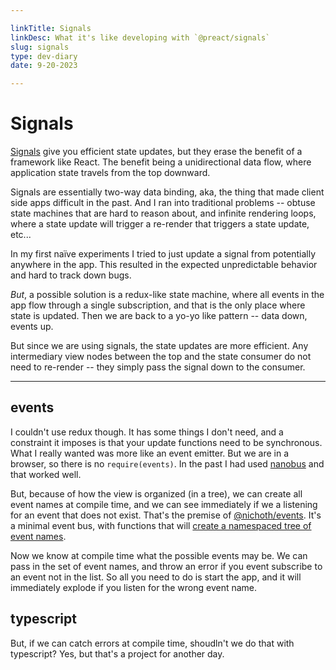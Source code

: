 ```yaml
---

linkTitle: Signals
linkDesc: What it's like developing with `@preact/signals`
slug: signals
type: dev-diary
date: 9-20-2023

---
```


# Signals

[Signals](https://preactjs.com/blog/introducing-signals/) give you efficient state updates, but they erase the benefit of a framework like React. The benefit being a unidirectional data flow, where application state travels from the top downward.

Signals are essentially two-way data binding, aka, the thing that made client side apps difficult in the past. And I ran into traditional problems -- obtuse state machines that are hard to reason about, and infinite rendering loops, where a state update will trigger a re-render that triggers a state update, etc...

In my first naïve experiments I tried to just update a signal from potentially anywhere in the app. This resulted in the expected unpredictable behavior and hard to track down bugs.

*But*, a possible solution is a redux-like state machine, where all events in the app flow through a single subscription, and that is the only place where state is updated. Then we are back to a yo-yo like pattern -- data down, events up.

But since we are using signals, the state updates are more efficient. Any intermediary view nodes between the top and the state consumer do not need to re-render -- they simply pass the signal down to the consumer.

-------

## events
I couldn't use redux though. It has some things I don't need, and a constraint it imposes is that your update functions need to be synchronous. What I really wanted was more like an event emitter. But we are in a browser, so there is no `require(events)`. In the past I had used [nanobus](https://github.com/choojs/nanobus) and that worked well.

But, because of how the view is organized (in a tree), we can create all event names at compile time, and we can see immediately if we a listening for an event that does not exist. That's the premise of [@nichoth/events](https://github.com/nichoth/events). It's a minimal event bus, with functions that will [create a namespaced tree of event names](https://github.com/nichoth/events#create-namespaced-events).

Now we know at compile time what the possible events may be. We can pass in the set of event names, and throw an error if you event subscribe to an event not in the list. So all you need to do is start the app, and it will immediately explode if you listen for the wrong event name.

## typescript
But, if we can catch errors at compile time, shoudln't we do that with typescript? Yes, but that's a project for another day.
